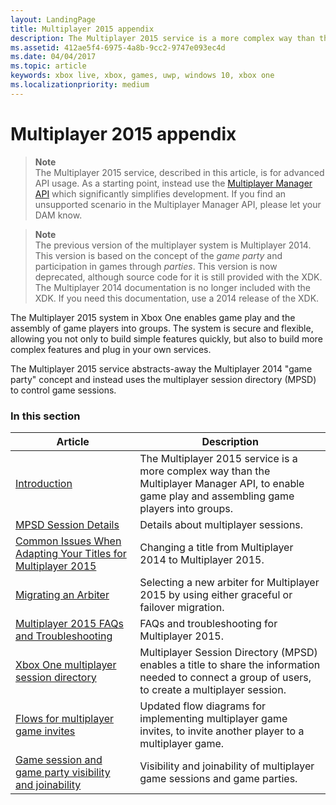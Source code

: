 ```yaml
---
layout: LandingPage
title: Multiplayer 2015 appendix
description: The Multiplayer 2015 service is a more complex way than the Multiplayer Manager API, to enable game play and assembling game players into groups.
ms.assetid: 412ae5f4-6975-4a8b-9cc2-9747e093ec4d
ms.date: 04/04/2017
ms.topic: article
keywords: xbox live, xbox, games, uwp, windows 10, xbox one
ms.localizationpriority: medium
---
```


# Multiplayer 2015 appendix

> **Note**  
The Multiplayer 2015 service, described in this article, is for advanced API usage.  As a starting point, instead use the [Multiplayer Manager API](../multiplayer-manager/multiplayer-manager.md) which significantly simplifies development. If you find an unsupported scenario in the Multiplayer Manager API, please let your DAM know.

> **Note**  
The previous version of the multiplayer system is Multiplayer 2014. This version is based on the concept of the *game party* and participation in games through *parties*. This version is now deprecated, although source code for it is still provided with the XDK. The Multiplayer 2014 documentation is no longer included with the XDK. If you need this documentation, use a 2014 release of the XDK.


The Multiplayer 2015 system in Xbox One enables game play and the assembly of game players into groups.
The system is secure and flexible, allowing you not only to build simple features quickly, but also to build more complex features and plug in your own services.

The Multiplayer 2015 service abstracts-away the Multiplayer 2014 "game party" concept and instead uses the multiplayer session directory (MPSD) to control game sessions.


### In this section

| Article | Description |
|---------|-------------|
| [Introduction](introduction-to-the-multiplayer-system.md) | The Multiplayer 2015 service is a more complex way than the Multiplayer Manager API, to enable game play and assembling game players into groups. |
| [MPSD Session Details](../multiplayer-session/mpsd-details.md) | Details about multiplayer sessions. |
| [Common Issues When Adapting Your Titles for Multiplayer 2015](common-issues-when-adapting-multiplayer.md) | Changing a title from Multiplayer 2014 to Multiplayer 2015. |
| [Migrating an Arbiter](migrating-an-arbiter.md) | Selecting a new arbiter for Multiplayer 2015 by using either graceful or failover migration. |
| [Multiplayer 2015 FAQs and Troubleshooting](multiplayer-2015-faq.md) | FAQs and troubleshooting for Multiplayer 2015. |
| [Xbox One multiplayer session directory](xbox-one-multiplayer-session-directory.md) | Multiplayer Session Directory (MPSD) enables a title to share the information needed to connect a group of users, to create a multiplayer session. |
| [Flows for multiplayer game invites](../invite/multiplayer-invite-flows.md) | Updated flow diagrams for implementing multiplayer game invites, to invite another player to a multiplayer game. |
| [Game session and game party visibility and joinability](game-session-and-game-party-visibility-and-joinability.md) | Visibility and joinability of multiplayer game sessions and game parties. |
